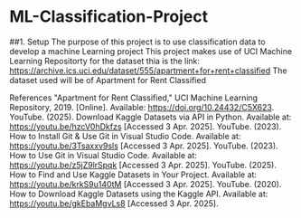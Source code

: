 # ML-Classification-Project
##1. Setup
The purpose of this project is to use classification data to develop a machine Learning project
This project makes use of UCI Machine Learning Repositorty for the dataset thia is the link: https://archive.ics.uci.edu/dataset/555/apartment+for+rent+classified
The dataset used will be of Apartment for Rent Classified










References
"Apartment for Rent Classified," UCI Machine Learning Repository, 2019. [Online]. Available: https://doi.org/10.24432/C5X623.
YouTube. (2025). Download Kaggle Datasets via API in Python. Available at: https://youtu.be/hzcV0hDkfzs [Accessed 3 Apr. 2025].
YouTube. (2023). How to Install Git & Use Git in Visual Studio Code. Available at: https://youtu.be/3Tsaxxv9sls [Accessed 3 Apr. 2025].
YouTube. (2023). How to Use Git in Visual Studio Code. Available at: https://youtu.be/z5jZ9lrSpqk [Accessed 3 Apr. 2025].
YouTube. (2025). How to Find and Use Kaggle Datasets in Your Project. Available at: https://youtu.be/krkS9u140tM [Accessed 3 Apr. 2025].
YouTube. (2020). How to Download Kaggle Datasets using the Kaggle API. Available at: https://youtu.be/gkEbaMgvLs8 [Accessed 3 Apr. 2025].
